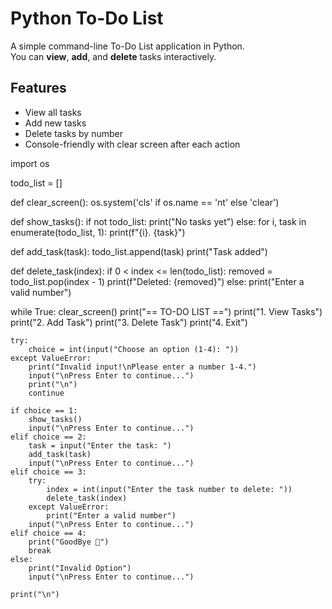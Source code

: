 # Python To-Do List

A simple command-line To-Do List application in Python.  
You can **view**, **add**, and **delete** tasks interactively.

## Features
- View all tasks
- Add new tasks
- Delete tasks by number
- Console-friendly with clear screen after each action

import os

todo_list = []

def clear_screen():
    os.system('cls' if os.name == 'nt' else 'clear')

def show_tasks():
    if not todo_list:
        print("No tasks yet")
    else:
        for i, task in enumerate(todo_list, 1):
            print(f"{i}. {task}")

def add_task(task):
    todo_list.append(task)
    print("Task added")

def delete_task(index):
    if 0 < index <= len(todo_list):
        removed = todo_list.pop(index - 1)
        print(f"Deleted: {removed}")
    else:
        print("Enter a valid number")

while True:
    clear_screen()
    print("== TO-DO LIST ==")
    print("1. View Tasks")
    print("2. Add Task")
    print("3. Delete Task")
    print("4. Exit")

    try:
        choice = int(input("Choose an option (1-4): "))
    except ValueError:
        print("Invalid input!\nPlease enter a number 1-4.")
        input("\nPress Enter to continue...")
        print("\n")
        continue

    if choice == 1:
        show_tasks()
        input("\nPress Enter to continue...")
    elif choice == 2:
        task = input("Enter the task: ")
        add_task(task)
        input("\nPress Enter to continue...")
    elif choice == 3:
        try:
            index = int(input("Enter the task number to delete: "))
            delete_task(index)
        except ValueError:
            print("Enter a valid number")
        input("\nPress Enter to continue...")
    elif choice == 4:
        print("GoodBye 👋")
        break
    else:
        print("Invalid Option")
        input("\nPress Enter to continue...")

    print("\n")
